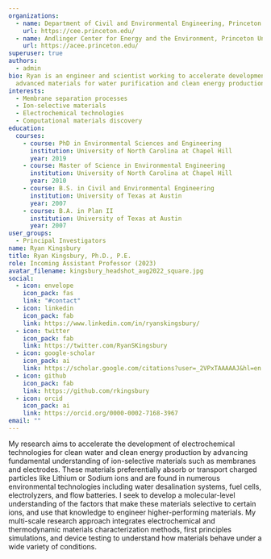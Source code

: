 ```yaml
---
organizations:
  - name: Department of Civil and Environmental Engineering, Princeton University
    url: https://cee.princeton.edu/
  - name: Andlinger Center for Energy and the Environment, Princeton University
    url: https://acee.princeton.edu/
superuser: true
authors:
  - admin
bio: Ryan is an engineer and scientist working to accelerate development of
  advanced materials for water purification and clean energy production.
interests:
  - Membrane separation processes
  - Ion-selective materials
  - Electrochemical technologies
  - Computational materials discovery
education:
  courses:
    - course: PhD in Environmental Sciences and Engineering
      institution: University of North Carolina at Chapel Hill
      year: 2019
    - course: Master of Science in Environmental Engineering
      institution: University of North Carolina at Chapel Hill
      year: 2010
    - course: B.S. in Civil and Environmental Engineering
      institution: University of Texas at Austin
      year: 2007
    - course: B.A. in Plan II
      institution: University of Texas at Austin
      year: 2007
user_groups:
  - Principal Investigators
name: Ryan Kingsbury
title: Ryan Kingsbury, Ph.D., P.E.
role: Incoming Assistant Professor (2023)
avatar_filename: kingsbury_headshot_aug2022_square.jpg
social:
  - icon: envelope
    icon_pack: fas
    link: "#contact"
  - icon: linkedin
    icon_pack: fab
    link: https://www.linkedin.com/in/ryanskingsbury/
  - icon: twitter
    icon_pack: fab
    link: https://twitter.com/RyanSKingsbury
  - icon: google-scholar
    icon_pack: ai
    link: https://scholar.google.com/citations?user=_2VPxTAAAAAJ&hl=en
  - icon: github
    icon_pack: fab
    link: https://github.com/rkingsbury
  - icon: orcid
    icon_pack: ai
    link: https://orcid.org/0000-0002-7168-3967
email: ""
---
```

My research aims to accelerate the development of electrochemical technologies for clean water and clean energy production by advancing fundamental understanding of ion-selective materials such as membranes and electrodes. These materials preferentially absorb or transport charged particles like Lithium or Sodium ions and are found in numerous environmental technologies including water desalination systems, fuel cells, electrolyzers, and flow batteries. I seek to develop a molecular-level understanding of the factors that make these materials selective to certain ions, and use that knowledge to engineer higher-performing materials. My multi-scale research approach integrates electrochemical and thermodynamic materials characterization methods, first principles simulations, and device testing to understand how materials behave under a wide variety of conditions.
